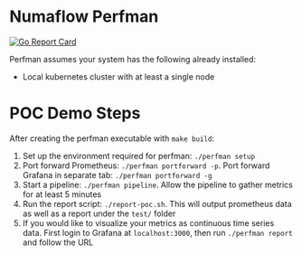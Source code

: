# Numaflow Perfman

[![Go Report Card](https://goreportcard.com/badge/github.com/numaproj-labs/numaflow-perfman)](https://goreportcard.com/report/github.com/numaproj-labs/numaflow-perfman)

Perfman assumes your system has the following already installed:
- Local kubernetes cluster with at least a single node

# POC Demo Steps

After creating the perfman executable with `make build`:

1. Set up the environment required for perfman: `./perfman setup`
2. Port forward Prometheus: `./perfman portforward -p`. Port forward Grafana in separate tab: `./perfman portforward -g`
3. Start a pipeline: `./perfman pipeline`. Allow the pipeline to gather metrics for at least 5 minutes
4. Run the report script: `./report-poc.sh`. This will output prometheus data as well as a report under the `test/` folder
5. If you would like to visualize your metrics as continuous time series data. First login
to Grafana at `localhost:3000`, then run `./perfman report` and follow the URL
